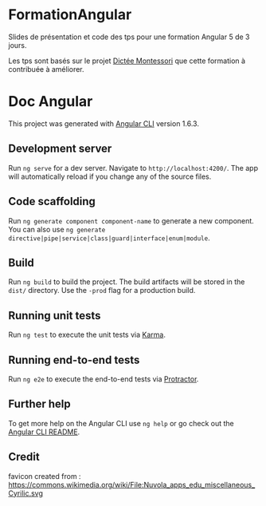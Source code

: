 # FormationAngular

Slides de présentation et code des tps pour une formation Angular 5 de 3 jours.

Les tps sont basés sur le projet
[Dictée Montessori](https://github.com/dedesite/montessori) que cette formation
à contribuée à améliorer.

# Doc Angular

This project was generated with
[Angular CLI](https://github.com/angular/angular-cli) version 1.6.3.

## Development server

Run `ng serve` for a dev server. Navigate to `http://localhost:4200/`. The app
will automatically reload if you change any of the source files.

## Code scaffolding

Run `ng generate component component-name` to generate a new component. You can
also use `ng generate directive|pipe|service|class|guard|interface|enum|module`.

## Build

Run `ng build` to build the project. The build artifacts will be stored in the
`dist/` directory. Use the `-prod` flag for a production build.

## Running unit tests

Run `ng test` to execute the unit tests via
[Karma](https://karma-runner.github.io).

## Running end-to-end tests

Run `ng e2e` to execute the end-to-end tests via
[Protractor](http://www.protractortest.org/).

## Further help

To get more help on the Angular CLI use `ng help` or go check out the
[Angular CLI README](https://github.com/angular/angular-cli/blob/master/README.md).

## Credit

favicon created from :
https://commons.wikimedia.org/wiki/File:Nuvola_apps_edu_miscellaneous_Cyrilic.svg
